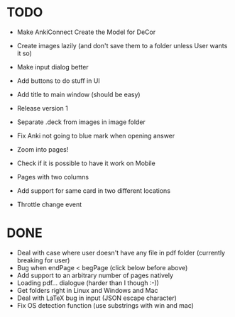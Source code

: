 # TODO
* Make AnkiConnect Create the Model for DeCor
* Create images lazily (and don't save them to a folder unless User wants it so)
* Make input dialog better
* Add buttons to do stuff in UI
* Add title to main window (should be easy)
* Release version 1

* Separate .deck from images in image folder
* Fix Anki not going to blue mark when opening answer
* Zoom into pages!
* Check if it is possible to have it work on Mobile
* Pages with two columns
* Add support for same card in two different locations
* Throttle change event

# DONE
* Deal with case where user doesn't have any file in pdf folder (currently breaking for user)
* Bug when endPage < begPage (click below before above)
* Add support to an arbitrary number of pages natively
* Loading pdf... dialogue (harder than I though :-))
* Get folders right in Linux and Windows and Mac
* Deal with LaTeX bug in input (JSON escape character)
* Fix OS detection function (use substrings with win and mac)

